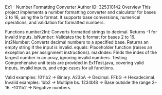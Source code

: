 Ex1 - Number Formatting Converter
Author
ID: 325310142
Overview
This project implements a number formatting converter and calculator for bases 2 to 16, using the <number>b<base> format. It supports base conversions, numerical operations, and validation for formatted numbers.

Functions
number2Int: Converts formatted strings to decimal. Returns -1 for invalid inputs.
isNumber: Validates the <number>b<base> format for bases 2 to 16.
int2Number: Converts decimal numbers to a specified base. Returns an empty string if the input is invalid.
equals: Placeholder function (raises an exception as per assignment instructions).
maxIndex: Finds the index of the largest number in an array, ignoring invalid numbers.
Testing
Comprehensive unit tests are provided in Ex1Test.java, covering valid inputs, invalid inputs, and edge cases for all functions.

Valid examples: 1011b2 → Binary. A23bA → Decimal. FFbG → Hexadecimal. Invalid examples: 1bb2 → Multiple bs. 1234b18 → Base outside the range 2–16. -1011b2 → Negative numbers.

